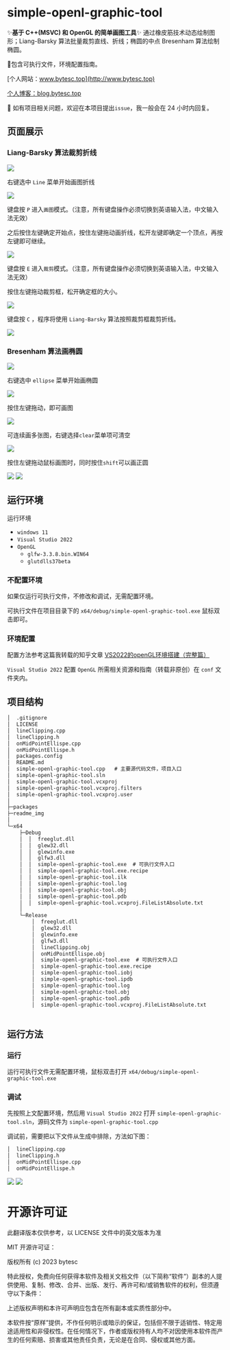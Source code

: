 # simple-openl-graphic-tool

✨**基于 C++(MSVC) 和 OpenGL 的简单画图工具**✨ 通过橡皮筋技术动态绘制图形；Liang-Barsky 算法批量裁剪直线、折线；椭圆的中点 Bresenham 算法绘制椭圆。 

📌包含可执行文件，环境配置指南。

[个人网站：www.bytesc.top](http://www.bytesc.top) 

[个人博客：blog.bytesc.top](http://blog.bytesc.top)

🔔 如有项目相关问题，欢迎在本项目提出`issue`，我一般会在 24 小时内回复。

## 页面展示

### Liang-Barsky 算法裁剪折线

![](./readme_img/f2.png)

右键选中 `Line` 菜单开始画图折线

![](./readme_img/img21.png)

键盘按 `P` 进入`画图`模式。（注意，所有键盘操作必须切换到英语输入法，中文输入法无效）

之后按住左键确定开始点，按住左键拖动画折线，松开左键即确定一个顶点，再按左键即可继续。

![](./readme_img/img22.png)

键盘按 `E` 进入`裁剪`模式。（注意，所有键盘操作必须切换到英语输入法，中文输入法无效）

按住左键拖动裁剪框，松开确定框的大小。

![](./readme_img/img23.png)

键盘按 `C` ，程序将使用 `Liang-Barsky` 算法按照裁剪框裁剪折线。 

![](./readme_img/img24.png)

### Bresenham 算法画椭圆

![](./readme_img/f.png)

右键选中 `ellipse` 菜单开始画椭圆

![](./readme_img/img1.png)

按住左键拖动，即可画图

![](./readme_img/img2.png)

可连续画多张图，右键选择`clear`菜单项可清空

![](./readme_img/img3.png)

按住左键拖动鼠标画图时，同时按住`shift`可以画正圆

![](./readme_img/img9.png)
![](./readme_img/img10.png)


## 运行环境

运行环境
- `windows 11`
- `Visual Studio 2022`
- `OpenGL`
    * `glfw-3.3.8.bin.WIN64`
    * `glutdlls37beta`

### 不配置环境

如果仅运行可执行文件，不修改和调试，无需配置环境。

可执行文件在项目目录下的 `x64/debug/simple-openl-graphic-tool.exe` 鼠标双击即可。

### 环境配置

配置方法参考这篇我转载的知乎文章 [VS2022的openGL环境搭建（完整篇）](https://zhuanlan.zhihu.com/p/486459964)

`Visual Studio 2022` 配置 `OpenGL` 所需相关资源和指南（转载非原创）在 `conf` 文件夹内。

## 项目结构

```txt
│  .gitignore
│  LICENSE
│  lineClipping.cpp
│  lineClipping.h
│  onMidPointEllispe.cpp
│  onMidPointEllispe.h
│  packages.config
│  README.md
│  simple-openl-graphic-tool.cpp   # 主要源代码文件，项目入口
│  simple-openl-graphic-tool.sln
│  simple-openl-graphic-tool.vcxproj
│  simple-openl-graphic-tool.vcxproj.filters
│  simple-openl-graphic-tool.vcxproj.user
│
├─packages
├─readme_img
│
└─x64
    ├─Debug
    │  │  freeglut.dll
    │  │  glew32.dll
    │  │  glewinfo.exe
    │  │  glfw3.dll
    │  │  simple-openl-graphic-tool.exe  # 可执行文件入口
    │  │  simple-openl-graphic-tool.exe.recipe
    │  │  simple-openl-graphic-tool.ilk
    │  │  simple-openl-graphic-tool.log
    │  │  simple-openl-graphic-tool.obj
    │  │  simple-openl-graphic-tool.pdb
    │  │  simple-openl-graphic-tool.vcxproj.FileListAbsolute.txt
    │
    └─Release
        │  freeglut.dll
        │  glew32.dll
        │  glewinfo.exe
        │  glfw3.dll
        │  lineClipping.obj
        │  onMidPointEllispe.obj
        │  simple-openl-graphic-tool.exe  # 可执行文件入口
        │  simple-openl-graphic-tool.exe.recipe
        │  simple-openl-graphic-tool.iobj
        │  simple-openl-graphic-tool.ipdb
        │  simple-openl-graphic-tool.log
        │  simple-openl-graphic-tool.obj
        │  simple-openl-graphic-tool.pdb
        │  simple-openl-graphic-tool.vcxproj.FileListAbsolute.txt
       
```

## 运行方法

### 运行
运行可执行文件无需配置环境，鼠标双击打开 `x64/debug/simple-openl-graphic-tool.exe`

### 调试
先按照上文配置环境，然后用 `Visual Studio 2022` 打开 `simple-openl-graphic-tool.sln`，源码文件为 `simple-openl-graphic-tool.cpp`

调试前，需要把以下文件从生成中排除，方法如下图：

```txt
│  lineClipping.cpp
│  lineClipping.h
│  onMidPointEllispe.cpp
│  onMidPointEllispe.h
```

![](./readme_img/conf1.png)
![](./readme_img/conf2.png)

# 开源许可证

此翻译版本仅供参考，以 LICENSE 文件中的英文版本为准

MIT 开源许可证：

版权所有 (c) 2023 bytesc

特此授权，免费向任何获得本软件及相关文档文件（以下简称“软件”）副本的人提供使用、复制、修改、合并、出版、发行、再许可和/或销售软件的权利，但须遵守以下条件：

上述版权声明和本许可声明应包含在所有副本或实质性部分中。

本软件按“原样”提供，不作任何明示或暗示的保证，包括但不限于适销性、特定用途适用性和非侵权性。在任何情况下，作者或版权持有人均不对因使用本软件而产生的任何索赔、损害或其他责任负责，无论是在合同、侵权或其他方面。